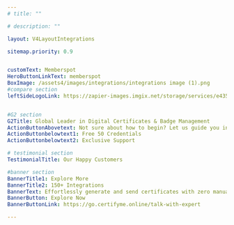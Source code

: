 ```yaml
---
# title: ""

# description: ""

layout: V4LayoutIntegrations

sitemap.priority: 0.9


customText: Memberspot
HeroButtonLinkText: memberspot
BoxImage: /assets4/images/integrations/integrations image (1).png
#compare section
leftSideLogoLink: https://zapier-images.imgix.net/storage/services/e43593fb64fbb5963282bb99f40104cd.png?auto=format&ixlib=react-9.8.0&fit=crop&q=50&w=60&h=60&dpr=1


#G2 section
G2Title: Global Leader in Digital Certificates & Badge Management
ActionButtonAbovetext: Not sure about how to begin? Let us guide you in the right direction!
ActionButtonbelowtext1: Free 50 Credentials
ActionButtonbelowtext2: Exclusive Support

# testimonial section
TestimonialTitle: Our Happy Customers   

#banner section
BannerTitle1: Explore More
BannerTitle2: 150+ Integrations
BannerText: Effortlessly generate and send certificates with zero manual intervention using the most advanced digital credential management software of 2023.
BannerButton: Explore Now
BannerButtonLink: https://go.certifyme.online/talk-with-expert

---
```


